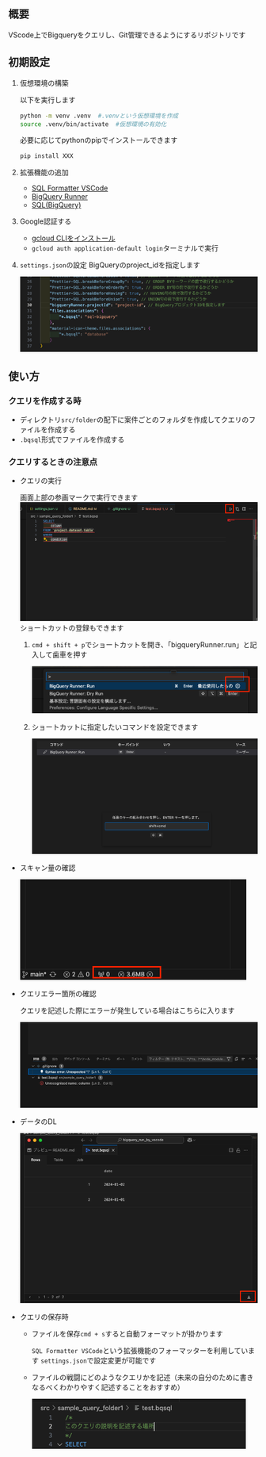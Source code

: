 ## 概要
VScode上でBigqueryをクエリし、Git管理できるようにするリポジトリです

## 初期設定
1. 仮想環境の構築

    以下を実行します
    ```bash
    python -m venv .venv  #.venvという仮想環境を作成
    source .venv/bin/activate  #仮想環境の有効化
    ```
    必要に応じてpythonのpipでインストールできます
    ```bash
    pip install XXX
    ```
1. 拡張機能の追加

    * [SQL Formatter VSCode](https://marketplace.visualstudio.com/items?itemName=ReneSaarsoo.sql-formatter-vsc)
    * [BigQuery Runner](https://marketplace.visualstudio.com/items?itemName=minodisk.bigquery-runner)
    * [SQL(BigQuery)](https://marketplace.visualstudio.com/items?itemName=shinichi-takii.sql-bigquery)
2. Google認証する

    * [gcloud CLIをインストール](https://cloud.google.com/sdk/docs/install?hl=ja)
    * `gcloud auth application-default login`ターミナルで実行

3. `settings.json`の設定
    BigQueryのproject_idを指定します

    ![alt text](image-7.png)
## 使い方
### クエリを作成する時
* ディレクトリ`src/folder`の配下に案件ごとのフォルダを作成してクエリのファイルを作成する
* `.bqsql`形式でファイルを作成する

### クエリするときの注意点
* クエリの実行

    画面上部の参画マークで実行できます
    ![alt text](image.png)
    ショートカットの登録もできます
    1. `cmd + shift + p`でショートカットを開き、「bigqueryRunner.run」と記入して歯車を押す

        ![alt text](image-1.png)

    2. ショートカットに指定したいコマンドを設定できます

        ![alt text](image-2.png)
* スキャン量の確認

    ![alt text](image-3.png)
* クエリエラー箇所の確認

    クエリを記述した際にエラーが発生している場合はこちらに入ります

    ![alt text](image-4.png)
* データのDL

    ![alt text](image-5.png)

* クエリの保存時

    * ファイルを保存`cmd + s`すると自動フォーマットが掛かります

        `SQL Formatter VSCode`という拡張機能のフォーマッターを利用しています
        `settings.json`で設定変更が可能です

    * ファイルの戦闘にどのようなクエリかを記述（未来の自分のために書きなるべくわかりやすく記述することをおすすめ）

        ![alt text](image-6.png)
